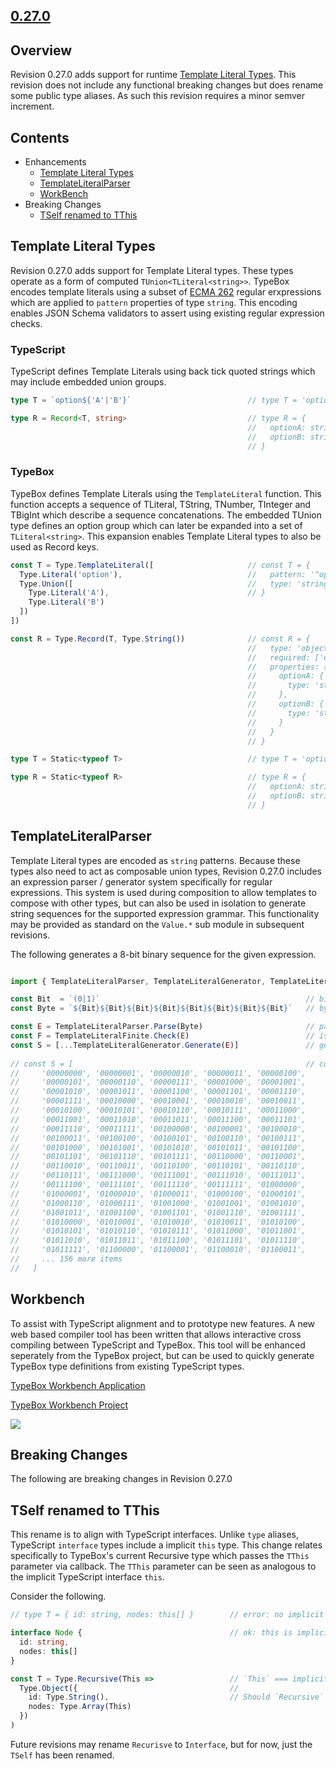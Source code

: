 ## [0.27.0](https://www.npmjs.com/package/@sinclair/typebox/v/0.27.0)

## Overview

Revision 0.27.0 adds support for runtime [Template Literal Types](https://www.typescriptlang.org/docs/handbook/2/template-literal-types.html). This revision does not include any functional breaking changes but does rename some public type aliases. As such this revision requires a minor semver increment.

## Contents

- Enhancements
  - [Template Literal Types](#Template-Literal-Types)
  - [TemplateLiteralParser](#TemplateLiteralParser)
  - [WorkBench](#WorkBench)
- Breaking Changes
  - [TSelf renamed to TThis](#TSelf-renamed-to-TThis)


<a href="Template-Literal-Types"></a>

## Template Literal Types

Revision 0.27.0 adds support for Template Literal types. These types operate as a form of computed `TUnion<TLiteral<string>>`. TypeBox encodes template literals using a subset of [ECMA 262](https://json-schema.org/understanding-json-schema/reference/regular_expressions.html) regular erxpressions which are applied to `pattern` properties of type `string`. This encoding enables JSON Schema validators to assert using existing regular expression checks.

### TypeScript

TypeScript defines Template Literals using back tick quoted strings which may include embedded union groups.

```typescript
type T = `option${'A'|'B'}`                          // type T = 'optionA' | 'optionB'

type R = Record<T, string>                           // type R = {
                                                     //   optionA: string
                                                     //   optionB: string
                                                     // }
```

### TypeBox

TypeBox defines Template Literals using the `TemplateLiteral` function. This function accepts a sequence of TLiteral, TString, TNumber, TInteger and TBigInt which describe a sequence concatenations. The embedded TUnion type defines an option group which can later be expanded into a set of `TLiteral<string>`. This expansion enables Template Literal types to also be used as Record keys.

```typescript
const T = Type.TemplateLiteral([                     // const T = {
  Type.Literal('option'),                            //   pattern: '^option(A|B)$',
  Type.Union([                                       //   type: 'string'
    Type.Literal('A'),                               // }
    Type.Literal('B')
  ])
])

const R = Type.Record(T, Type.String())              // const R = {
                                                     //   type: 'object',
                                                     //   required: ['optionA', 'optionB'],
                                                     //   properties: {
                                                     //     optionA: {
                                                     //       type: 'string'
                                                     //     },
                                                     //     optionB: {
                                                     //       type: 'string'
                                                     //     }
                                                     //   }
                                                     // }

type T = Static<typeof T>                            // type T = 'optionA' | 'optionB'

type R = Static<typeof R>                            // type R = {
                                                     //   optionA: string
                                                     //   optionB: string
                                                     // }
```

## TemplateLiteralParser

Template Literal types are encoded as `string` patterns. Because these types also need to act as composable union types, Revision 0.27.0 includes an expression parser / generator system specifically for regular expressions. This system is used during composition to allow templates to compose with other types, but can also be used in isolation to generate string sequences for the supported expression grammar. This functionality may be provided as standard on the `Value.*` sub module in subsequent revisions.

The following generates a 8-bit binary sequence for the given expression.

```typescript

import { TemplateLiteralParser, TemplateLiteralGenerator, TemplateLiteralFinite } from '@sinclair/typebox'

const Bit  = `(0|1)`                                              // bit union
const Byte = `${Bit}${Bit}${Bit}${Bit}${Bit}${Bit}${Bit}${Bit}`   // byte sequence

const E = TemplateLiteralParser.Parse(Byte)                       // parsed expression tree
const F = TemplateLiteralFinite.Check(E)                          // is the expression finite?
const S = [...TemplateLiteralGenerator.Generate(E)]               // generate sequence
         
// const S = [                                                    // computed sequence
//     '00000000', '00000001', '00000010', '00000011', '00000100',
//     '00000101', '00000110', '00000111', '00001000', '00001001',
//     '00001010', '00001011', '00001100', '00001101', '00001110',
//     '00001111', '00010000', '00010001', '00010010', '00010011',
//     '00010100', '00010101', '00010110', '00010111', '00011000',
//     '00011001', '00011010', '00011011', '00011100', '00011101',
//     '00011110', '00011111', '00100000', '00100001', '00100010',
//     '00100011', '00100100', '00100101', '00100110', '00100111',
//     '00101000', '00101001', '00101010', '00101011', '00101100',
//     '00101101', '00101110', '00101111', '00110000', '00110001',
//     '00110010', '00110011', '00110100', '00110101', '00110110',
//     '00110111', '00111000', '00111001', '00111010', '00111011',
//     '00111100', '00111101', '00111110', '00111111', '01000000',
//     '01000001', '01000010', '01000011', '01000100', '01000101',
//     '01000110', '01000111', '01001000', '01001001', '01001010',
//     '01001011', '01001100', '01001101', '01001110', '01001111',
//     '01010000', '01010001', '01010010', '01010011', '01010100',
//     '01010101', '01010110', '01010111', '01011000', '01011001',
//     '01011010', '01011011', '01011100', '01011101', '01011110',
//     '01011111', '01100000', '01100001', '01100010', '01100011',
//     ... 156 more items
//   ]
```

<a href="Workbench"></a>

## Workbench

To assist with TypeScript alignment and to prototype new features. A new web based compiler tool has been written that allows interactive cross compiling between TypeScript and TypeBox. This tool will be enhanced seperately from the TypeBox project, but can be used to quickly generate TypeBox type definitions from existing TypeScript types.

[TypeBox Workbench Application](https://sinclairzx81.github.io/typebox-workbench)

[TypeBox Workbench Project](https://github.com/sinclairzx81/typebox-workbench)

<a href="https://sinclairzx81.github.io/typebox-workbench/"><img src="https://github.com/sinclairzx81/typebox-workbench/raw/main/typebox.png" /></a>


## Breaking Changes

The following are breaking changes in Revision 0.27.0

<a href="TSelf-renamed-to-TThis"></a>

## TSelf renamed to TThis

This rename is to align with TypeScript interfaces. Unlike `type` aliases, TypeScript `interface` types include a implicit `this` type. This change relates specifically to TypeBox's current Recursive type which passes the `TThis` parameter via callback. The `TThis` parameter can be seen as analogous to the implicit TypeScript interface `this`. 

Consider the following.

```typescript
// type T = { id: string, nodes: this[] }        // error: no implicit this

interface Node {                                 // ok: this is implicit for interfaces
  id: string, 
  nodes: this[] 
}  

const T = Type.Recursive(This =>                 // `This` === implicit 'this' for interface
  Type.Object({                                  //
    id: Type.String(),                           // Should `Recursive` be renamed to `Interface`?
    nodes: Type.Array(This)
  })
)
```
Future revisions may rename `Recurisve` to `Interface`, but for now, just the `TSelf` has been renamed.